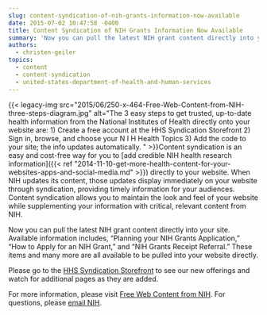 ```yaml
---
slug: content-syndication-of-nih-grants-information-now-available
date: 2015-07-02 10:47:58 -0400
title: Content Syndication of NIH Grants Information Now Available
summary: 'Now you can pull the latest NIH grant content directly into your site.'
authors:
  - christen-geiler
topics:
  - content
  - content-syndication
  - united-states-department-of-health-and-human-services
---
```


{{< legacy-img src="2015/06/250-x-464-Free-Web-Content-from-NIH-three-steps-diagram.jpg" alt="The 3 easy steps to get trusted, up-to-date health information from the National Institutes of Health directly onto your website are: 1) Create a free account at the HHS Syndication Storefront 2) Sign in, browse, and choose your N I H Health Topics 3) Add the code to your site; the info updates automatically. " >}}Content syndication is an easy and cost-free way for you to [add credible NIH health research information]({{< ref "2014-11-10-get-more-health-content-for-your-websites-apps-and-social-media.md" >}}) directly to your website. When NIH updates its content, those updates display immediately on your website through syndication, providing timely information for your audiences. Content syndication allows you to maintain the look and feel of your website while supplementing your information with critical, relevant content from NIH.

Now you can pull the latest NIH grant content directly into your site. Available information includes, “Planning your NIH Grants Application,” “How to Apply for an NIH Grant,” and “NIH Grants Receipt Referral.” These items and many more are all available to be pulled into your website directly.

Please go to the [HHS Syndication Storefront](https://digitalmedia.hhs.gov/storefront) to see our new offerings and watch for additional pages as they are added.

For more information, please visit [Free Web Content from NIH](http://nih.gov/health/syndication/index.htm). For questions, please [email NIH](mailto:Syndication@nih.gov).
